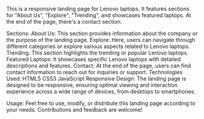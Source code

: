 This is a responsive landing page for Lenovo laptops. It features sections for "About Us", "Explore", "Trending", and showcases featured laptops. At the end of the page, there's a contact section.

Sections:
About Us: This section provides information about the company or the purpose of the landing page.
Explore: Here, users can navigate through different categories or explore various aspects related to Lenovo laptops.
Trending: This section highlights the trending or popular Lenovo laptops.
Featured Laptops: It showcases specific Lenovo laptops with detailed descriptions and features.
Contact: At the end of the page, users can find contact information to reach out for inquiries or support.
Technologies Used:
HTML5
CSS3
JavaScript
Responsive Design:
The landing page is designed to be responsive, ensuring optimal viewing and interaction experience across a wide range of devices, from desktops to smartphones.

Usage:
Feel free to use, modify, or distribute this landing page according to your needs. Contributions and feedback are welcome!
